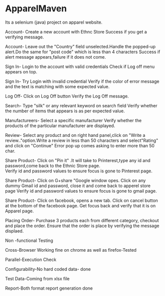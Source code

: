 # ApparelMaven
Its a selenium (java) project on apparel website.

Account-
Create a new account with Ethnc Store	Success if you get a verifying message.

Account-
Leave out the "Country" field unselected.Handle the popped-up alert.Do the same for "post code" which is less than 4 
characters	Success if alert message appears,failure if it does not come.

Sign In-
Login to the account with valid credentials	Check if Log off menu appears on top.

Sign In-
Try Login with invalid credential	Verify if the color of error message and the text is matching with some expected value.

Log Off-
Click on Log Off button	Verify the Log Off message.

Search-
Type "silk" or any relevant keyword on search field	Verify whether the number of items that appears is as per expected 
value.

Manufactureers-
Select a specific manufacturer	Verify whether the products of the particular manufacturer are displayed.

Review-
Select any product and on right hand panel,click on "Write a review.."option.Write a review in less than 50 characters and 
select"Rating" and click on "Continue"	Error pop up comes asking to enter more than 50 char.

Share Product-
Click on "Pin it" .It will take to Printerest,type any id and password,come back to the Ethnic Store page.	
Verify id and password values to ensure focus is gone to Pinterest page.

Share Product-
Click on G+share "Google window opes. Click on any dummy Gmail id and password, close it and come back to apperel
store page	Verify id and password values to ensure focus is gone to gmail page.

Share Product-
Click on facebook, opens a new tab. Click on cancel button at the bottom of the facebook page.	Get focus back and
verify that it is on Apparel page.

Placing Order-
Purchase 3 products each from different category, checkout and place the order.	Ensure that the order is place by 
verifying the message displaed.

Non -functional Testing	

Cross-Browser	Working fine on chrome as well as firefox-Tested

Parallel-Execution	Check

Configurability-No hard coded data- done

Test Data-Coming from xlsx file

Report-Both format report generation done



